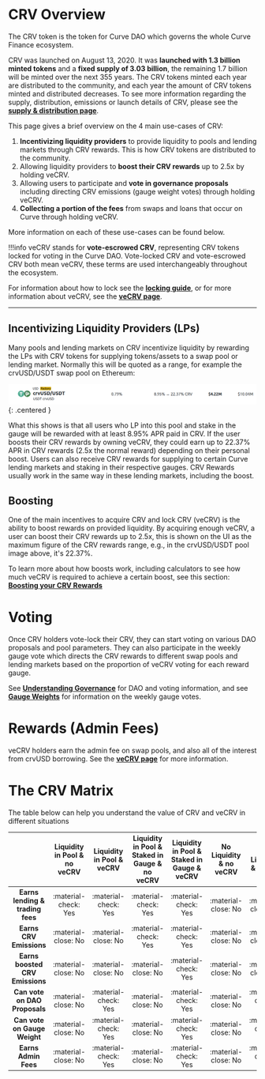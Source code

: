 <h1>CRV Overview</h1>

The CRV token is the token for Curve DAO which governs the whole Curve Finance ecosystem.  

CRV was launched on August 13, 2020.  It was **launched with 1.3 billion minted tokens** and a **fixed supply of 3.03 billion**, the remaining 1.7 billion will be minted over the next 355 years.  The CRV tokens minted each year are distributed to the community, and each year the amount of CRV tokens minted and distributed decreases.  To see more information regarding the supply, distribution, emissions or launch details of CRV, please see the [**supply & distribution page**](crv-tokenomics.md).

This page gives a brief overview on the 4 main use-cases of CRV:

1. **Incentivizing liquidity providers** to provide liquidity to pools and lending markets through CRV rewards.  This is how CRV tokens are distributed to the community.
2. Allowing liquidity providers to **boost their CRV rewards** up to 2.5x by holding veCRV.
3. Allowing users to participate and **vote in governance proposals** including directing CRV emissions (gauge weight votes) through holding veCRV.
4. **Collecting a portion of the fees** from swaps and loans that occur on Curve through holding veCRV.

More information on each of these use-cases can be found below.

!!!info
    veCRV stands for **vote-escrowed CRV**, representing CRV tokens locked for voting in the Curve DAO.  Vote-locked CRV and vote-escrowed CRV both mean veCRV, these terms are used interchangeably throughout the ecosystem.

    

For information about how to lock see the [**locking guide**](./locking-your-crv.md), or for more information about veCRV, see the [**veCRV page**](./overview.md).

---

## **Incentivizing Liquidity Providers (LPs)**

Many pools and lending markets on CRV incentivize liquidity by rewarding the LPs with CRV tokens for supplying tokens/assets to a swap pool or lending market.  Normally this will be quoted as a range, for example the crvUSD/USDT swap pool on Ethereum:

![crvUSD/USDT Pool](../images/lp-rewards.png){: .centered }

What this shows is that all users who LP into this pool and stake in the gauge will be rewarded with at least 8.95% APR paid in CRV.  If the user boosts their CRV rewards by owning veCRV, they could earn up to 22.37% APR in CRV rewards (2.5x the normal reward) depending on their personal boost.  Users can also receive CRV rewards for supplying to certain Curve lending markets and staking in their respective gauges.  CRV Rewards usually work in the same way in these lending markets, including the boost.


## **Boosting**

One of the main incentives to acquire CRV and lock CRV (veCRV) is the ability to boost rewards on provided liquidity. By acquiring enough veCRV, a user can boost their CRV rewards up to 2.5x, this is shown on the UI as the maximum figure of the CRV rewards range, e.g., in the crvUSD/USDT pool image above, it's 22.37%.

To learn more about how boosts work, including calculators to see how much veCRV is required to achieve a certain boost, see this section: [**Boosting your CRV Rewards**](../reward-gauges/boosting-your-crv-rewards.md)


# **Voting**

Once CRV holders vote-lock their CRV, they can start voting on various DAO proposals and pool parameters.  They can also participate in the weekly gauge vote which directs the CRV rewards to different swap pools and lending markets based on the proportion of veCRV voting for each reward gauge.

See [**Understanding Governance**](../governance/understanding-governance.md) for DAO and voting information, and see [**Gauge Weights**](../reward-gauges/gauge-weights.md) for information on the weekly gauge votes.


# **Rewards (Admin Fees)**

veCRV holders earn the admin fee on swap pools, and also all of the interest from crvUSD borrowing.  See the [**veCRV page**](./overview.md) for more information.

# **The CRV Matrix**

The table below can help you understand the value of CRV and veCRV in different situations

| | **Liquidity in Pool & no veCRV** | **Liquidity in Pool & veCRV** | **Liquidity in Pool & Staked in Gauge & no veCRV** | **Liquidity in Pool & Staked in Gauge & veCRV** | **No Liquidity & no veCRV** | **No Liquidity & veCRV** |
| :--: | :--: | :--: | :--: | :--: | :--: | :--: |
| **Earns lending & trading fees** | :material-check: Yes | :material-check: Yes | :material-check: Yes | :material-check: Yes | :material-close: No | :material-close: No |
| **Earns CRV Emissions** | :material-close: No | :material-close: No | :material-check: Yes | :material-check: Yes | :material-close: No | :material-close: No |
| **Earns boosted CRV Emissions** | :material-close: No | :material-close: No | :material-close: No | :material-check: Yes | :material-close: No | :material-close: No |
| **Can vote on DAO Proposals** | :material-close: No | :material-check: Yes | :material-close: No | :material-check: Yes | :material-close: No | :material-check: Yes |
| **Can vote on Gauge Weight** | :material-close: No | :material-check: Yes | :material-close: No | :material-check: Yes | :material-close: No | :material-check: Yes |
| **Earns Admin Fees** | :material-close: No | :material-check: Yes | :material-close: No | :material-check: Yes | :material-close: No | :material-check: Yes |